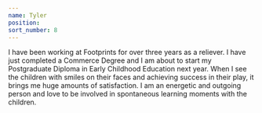 ```yaml
---
name: Tyler
position:
sort_number: 8
---
```


I have been working at Footprints for over three years as a reliever. I have just completed a Commerce Degree and I am about to start my Postgraduate Diploma in Early Childhood Education next year. When I see the children with smiles on their faces and achieving success in their play, it brings me huge amounts of satisfaction. I am an energetic and outgoing person and love to be involved in spontaneous learning moments with the children.